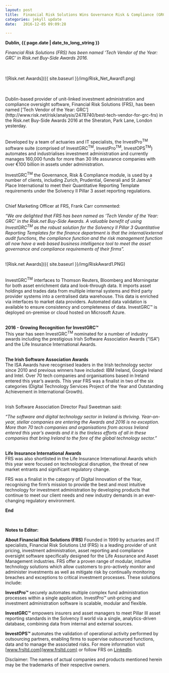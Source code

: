 ```yaml
---
layout: post
title:  Financial Risk Solutions Wins Governance Risk & Compliance (GRC) Technology Award 
categories: jekyll update
date:   2016-12-05 09:09:28

---
```


**Dublin, {{ page.date | date_to_long_string }}** 

*Financial Risk Solutions (FRS) has been named ‘Tech Vendor of the Year: GRC’ in Risk.net Buy-Side Awards 2016.*


<br><br>![Risk.net Awards]({{ site.baseurl }}/img/Risk_Net_Award1.png) <br><br>

<br>
Dublin-based provider of unit-linked investment administration and compliance oversight software, Financial Risk Solutions (FRS), has been named [‘Tech Vendor of the Year: GRC’](http://www.risk.net/risk/analysis/2478740/best-tech-vendor-for-grc-frs) in the Risk.net Buy-Side Awards 2016 at the Sheraton, Park Lane, London yesterday.    <br><br>

Developed by a team of actuaries and IT specialists, the InvestPro<sup>TM</sup> software suite (comprised of InvestGRC<sup>TM</sup>, InvestPro<sup>TM</sup>, InvestOPS<sup>TM</sup>) automates and industrialises investment administration and currently manages 160,000 funds for more than 30 life assurance companies with over €100 billion in assets under administration.  <br>

InvestGRC<sup>TM</sup> the Governance, Risk & Compliance module, is used by a number of clients, including Zurich, Prudential, Generali and St James' Place International to meet their Quantitative Reporting Template requirements under the Solvency II Pillar 3 asset reporting regulations.  <br><br>

Chief Marketing Officer at FRS, Frank Carr commented: <br>

*“We are delighted that FRS has been named as ‘Tech Vendor of the Year: GRC’ in the Risk.net Buy-Side Awards. A valuable benefit of using InvestGRC<sup>TM</sup>  as the robust solution for the Solvency II Pillar 3 Quantitative Reporting Templates for the finance department is that the internal/external audit functions, the compliance function and the risk management function all now have a web based business intelligence tool to meet the asset governance and compliance requirements of their firms”.*  <br><br>

![Risk.net Awards]({{ site.baseurl }}/img/RiskAward1.PNG) <br><br>

InvestGRC<sup>TM</sup> interfaces to Thomson Reuters, Bloomberg and Morningstar for both asset enrichment data and look-through data. It imports asset holdings and trades data from multiple internal systems and third party provider systems into a centralised data warehouse. This data is enriched via interfaces to market data providers. Automated data validation is available to ensure consistency and completeness of data. InvestGRC™ is deployed on-premise or cloud hosted on Microsoft Azure. <br><br>



**2016 - Growing Recognition for InvestGRC™**<br>
This year has seen InvestGRC<sup>TM</sup> nominated for a number of industry awards including the prestigious Irish Software Association Awards (“ISA”) and the Life Insurance International Awards. <br><br>


**The Irish Software Association Awards**<br>
The ISA Awards have recognised leaders in the Irish technology sector since 2010 and previous winners have included: IBM Ireland, Google Ireland and Intel. Over 70 tech companies and organisations based in Ireland entered this year’s awards. This year FRS was a finalist in two of the six categories (Digital Technology Services Project of the Year and Outstanding Achievement in International Growth).<br><br>

Irish Software Association Director Paul Sweetman said: <br>

*“The software and digital technology sector in Ireland is thriving. Year-on-year, stellar companies are entering the Awards and 2016 is no exception. More than 70 tech companies and organisations from across Ireland entered this year’s awards and it is the tireless efforts of all in these companies that bring Ireland to the fore of the global technology sector.”*<br><br>

**Life Insurance International Awards**<br>
FRS was also shortlisted in the Life Insurance International Awards which this year were focused on technological disruption, the threat of new market entrants and significant regulatory change.<br>  

FRS was a finalist in the category of Digital Innovation of the Year, recognising the firm’s mission to provide the best and most intuitive technology for investment administration by developing products that continue to meet our client needs and new industry demands in an ever-changing regulatory environment. <br>



**End**

<br>

**Notes to Editor:**


**About Financial Risk Solutions (FRS)**
Founded in 1999 by actuaries and IT specialists, Financial Risk Solutions Ltd (FRS) is a leading provider of unit pricing, investment administration, asset reporting and compliance oversight software specifically designed for the Life Assurance and Asset Management industries. 
FRS offer a proven range of modular, intuitive technology solutions which allow customers to pro-actively monitor and administer investments as well as mitigate risk by continually monitoring breaches and exceptions to critical investment processes. These solutions include:

**InvestPro™** securely automates multiple complex fund administration processes within a single application. InvestPro™ unit-pricing and investment administration software is scalable, modular and flexible. 

**InvestGRC™** empowers insurers and asset managers to meet Pillar III asset reporting standards in the Solvency II world via a single, analytics-driven database, combining data from internal and external sources. 

**InvestOPS™** automates the validation of operational activity performed by outsourcing partners, enabling firms to supervise outsourced functions, data and to manage the associated risks. 
For more information visit [www.frsltd.com](www.frsltd.com) or follow FRS on [LinkedIn](https://www.linkedin.com/company/frs-ltd).

Disclaimer: The names of actual companies and products mentioned herein may be the trademarks of their respective owners.  

